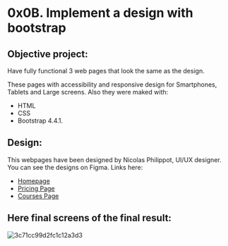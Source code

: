# 0x0B. Implement a design with bootstrap

## Objective project:

Have fully functional 3 web pages that look the same as the design.

These pages with accessibility and responsive design for Smartphones, Tablets and Large screens. Also they were maked with:

- HTML
- CSS
- Bootstrap 4.4.1.

## Design:

This webpages have been designed by Nicolas Philippot, UI/UX designer. You can see the designs on Figma.
Links here:

- [Homepage](https://www.figma.com/file/QYQqMYbdpAHL5xTclwJKSI/Homepage?node-id=0%3A1)
- [Pricing Page](https://www.figma.com/file/KLAI53jdYpfFNEy0O79ymB/Pricing?node-id=0%3A1)
- [Courses Page](https://www.figma.com/file/ivg3abH1HLmMayBgjGg1Qf/Courses?node-id=0%3A1) 

## Here final screens of the final result:

![3c71cc99d2fc1c12a3d3](https://user-images.githubusercontent.com/85373056/187975969-732d4ae5-55b5-42e3-ba17-fb45f13204bc.jpg)
